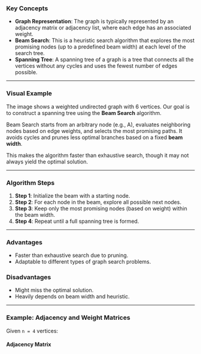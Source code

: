 ### Key Concepts

- **Graph Representation**: The graph is typically represented by an adjacency matrix or adjacency list, where each edge has an associated weight.
- **Beam Search**: This is a heuristic search algorithm that explores the most promising nodes (up to a predefined beam width) at each level of the search tree.
- **Spanning Tree**: A spanning tree of a graph is a tree that connects all the vertices without any cycles and uses the fewest number of edges possible.

---

### Visual Example

The image shows a weighted undirected graph with 6 vertices. Our goal is to construct a spanning tree using the **Beam Search** algorithm.

Beam Search starts from an arbitrary node (e.g., A), evaluates neighboring nodes based on edge weights, and selects the most promising paths. It avoids cycles and prunes less optimal branches based on a fixed **beam width**.

This makes the algorithm faster than exhaustive search, though it may not always yield the optimal solution.

---

### Algorithm Steps

1. **Step 1**: Initialize the beam with a starting node.
2. **Step 2**: For each node in the beam, explore all possible next nodes.
3. **Step 3**: Keep only the most promising nodes (based on weight) within the beam width.
4. **Step 4**: Repeat until a full spanning tree is formed.

---

### Advantages

- Faster than exhaustive search due to pruning.
- Adaptable to different types of graph search problems.

### Disadvantages

- Might miss the optimal solution.
- Heavily depends on beam width and heuristic.

---

### Example: Adjacency and Weight Matrices

Given `n = 4` vertices:

#### Adjacency Matrix